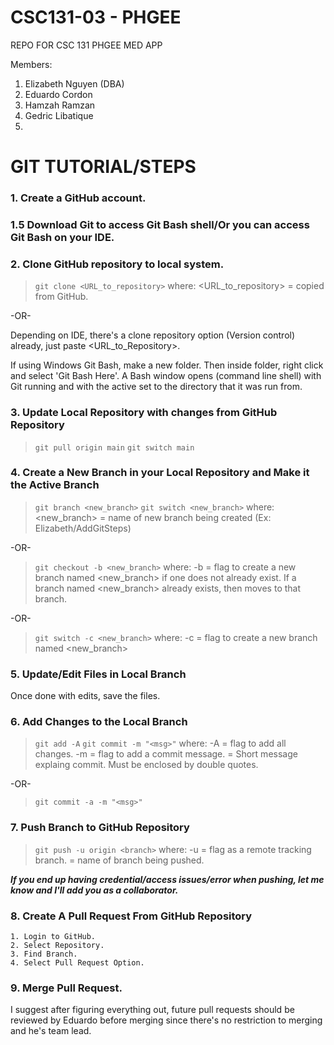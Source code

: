 # CSC131-03 - PHGEE
REPO FOR CSC 131 PHGEE MED APP

Members:
1. Elizabeth Nguyen (DBA)
2. Eduardo Cordon
3. Hamzah Ramzan
4. Gedric Libatique
5.


# GIT TUTORIAL/STEPS



### 1. Create a GitHub account.

### 1.5 Download Git to access Git Bash shell/Or you can access Git Bash on your IDE.

### 2. Clone GitHub repository to local system.
> `git clone <URL_to_repository>`
> where:
> <URL_to_repository> = copied from GitHub.

-OR-

Depending on IDE, there's a clone repository option (Version control) already, just paste <URL_to_Repository>.

If using Windows Git Bash, make a new folder.  Then inside folder, right click and select 'Git Bash Here'.  A Bash window opens (command line shell) with Git running and with the active set to the directory that it was run from.

### 3. Update Local Repository with changes from GitHub Repository
> `git pull origin main`
> `git switch main`

### 4. Create a New Branch in your Local Repository and Make it the Active Branch
> `git branch <new_branch>`
> `git switch <new_branch>`
> where:
> <new_branch> = name of new branch being created (Ex: Elizabeth/AddGitSteps)

-OR-

> `git checkout -b <new_branch>`
> where:
> -b = flag to create a new branch named <new_branch> if one does not already exist.  If a branch named <new_branch> already exists, then moves to that branch.

-OR-

> `git switch -c <new_branch>`
> where:
> -c = flag to create a new branch named <new_branch>

### 5. Update/Edit Files in Local Branch
Once done with edits, save the files.

### 6. Add Changes to the Local Branch
> `git add -A`
> `git commit -m "<msg>"`
> where:
> -A = flag to add all changes.
> -m = flag to add a commit message.
> <msg> = Short message explaing commit.  Must be enclosed by double quotes.

-OR-

> `git commit -a -m "<msg>"`

### 7. Push Branch to GitHub Repository
> `git push -u origin <branch>`
> where:
> -u = flag as a remote tracking branch.
> <branch> = name of branch being pushed.

***If you end up having credential/access issues/error when pushing, let me know and I'll add you as a collaborator.***

### 8. Create A Pull Request From GitHub Repository

    1. Login to GitHub.
    2. Select Repository.
    3. Find Branch.
    4. Select Pull Request Option.

### 9.  Merge Pull Request.
I suggest after figuring everything out, future pull requests should be reviewed by Eduardo before merging since there's no restriction to merging and he's team lead.
